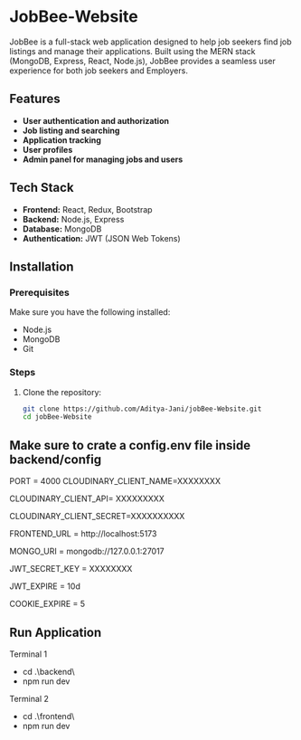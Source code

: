 ﻿# JobBee-Website
JobBee is a full-stack web application designed to help job seekers find job listings and manage their applications. Built using the MERN stack (MongoDB, Express, React, Node.js), JobBee provides a seamless user experience for both job seekers and Employers.

## Features
- **User authentication and authorization**
- **Job listing and searching**
- **Application tracking**
- **User profiles**
- **Admin panel for managing jobs and users**

## Tech Stack
- **Frontend:** React, Redux, Bootstrap
- **Backend:** Node.js, Express
- **Database:** MongoDB
- **Authentication:** JWT (JSON Web Tokens)

## Installation
### Prerequisites
Make sure you have the following installed:
- Node.js
- MongoDB
- Git

### Steps
1. Clone the repository:
   ```sh
   git clone https://github.com/Aditya-Jani/jobBee-Website.git
   cd jobBee-Website

## Make sure to crate a config.env file inside backend/config
PORT = 4000 
CLOUDINARY_CLIENT_NAME=XXXXXXXX

CLOUDINARY_CLIENT_API= XXXXXXXXX

CLOUDINARY_CLIENT_SECRET=XXXXXXXXXX

FRONTEND_URL = http://localhost:5173

MONGO_URI = mongodb://127.0.0.1:27017

JWT_SECRET_KEY = XXXXXXXX

JWT_EXPIRE = 10d

COOKIE_EXPIRE = 5

## Run Application

Terminal 1

- cd .\backend\
- npm run dev
  
Terminal 2

- cd .\frontend\
- npm run dev
